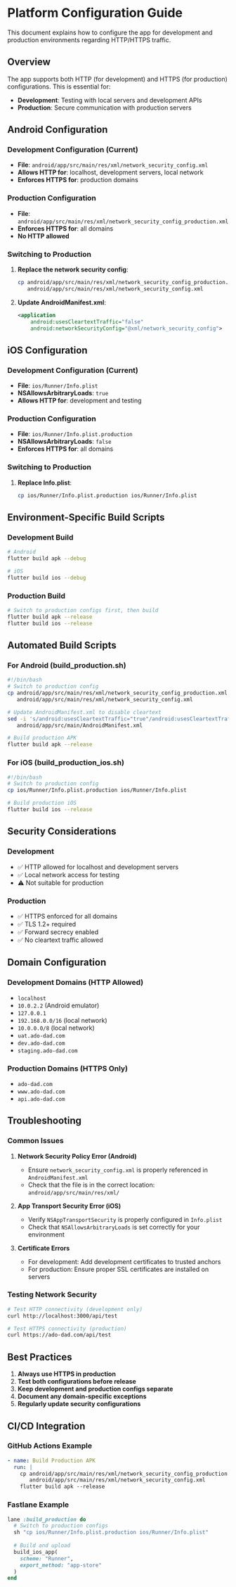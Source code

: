 # Platform Configuration Guide

This document explains how to configure the app for development and production environments regarding HTTP/HTTPS traffic.

## Overview

The app supports both HTTP (for development) and HTTPS (for production) configurations. This is essential for:
- **Development**: Testing with local servers and development APIs
- **Production**: Secure communication with production servers

## Android Configuration

### Development Configuration (Current)
- **File**: `android/app/src/main/res/xml/network_security_config.xml`
- **Allows HTTP for**: localhost, development servers, local network
- **Enforces HTTPS for**: production domains

### Production Configuration
- **File**: `android/app/src/main/res/xml/network_security_config_production.xml`
- **Enforces HTTPS for**: all domains
- **No HTTP allowed**

### Switching to Production

1. **Replace the network security config**:
   ```bash
   cp android/app/src/main/res/xml/network_security_config_production.xml \
      android/app/src/main/res/xml/network_security_config.xml
   ```

2. **Update AndroidManifest.xml**:
   ```xml
   <application
       android:usesCleartextTraffic="false"
       android:networkSecurityConfig="@xml/network_security_config">
   ```

## iOS Configuration

### Development Configuration (Current)
- **File**: `ios/Runner/Info.plist`
- **NSAllowsArbitraryLoads**: `true`
- **Allows HTTP for**: development and testing

### Production Configuration
- **File**: `ios/Runner/Info.plist.production`
- **NSAllowsArbitraryLoads**: `false`
- **Enforces HTTPS for**: all domains

### Switching to Production

1. **Replace Info.plist**:
   ```bash
   cp ios/Runner/Info.plist.production ios/Runner/Info.plist
   ```

## Environment-Specific Build Scripts

### Development Build
```bash
# Android
flutter build apk --debug

# iOS
flutter build ios --debug
```

### Production Build
```bash
# Switch to production configs first, then build
flutter build apk --release
flutter build ios --release
```

## Automated Build Scripts

### For Android (build_production.sh)
```bash
#!/bin/bash
# Switch to production config
cp android/app/src/main/res/xml/network_security_config_production.xml \
   android/app/src/main/res/xml/network_security_config.xml

# Update AndroidManifest.xml to disable cleartext
sed -i 's/android:usesCleartextTraffic="true"/android:usesCleartextTraffic="false"/' \
   android/app/src/main/AndroidManifest.xml

# Build production APK
flutter build apk --release
```

### For iOS (build_production_ios.sh)
```bash
#!/bin/bash
# Switch to production config
cp ios/Runner/Info.plist.production ios/Runner/Info.plist

# Build production iOS
flutter build ios --release
```

## Security Considerations

### Development
- ✅ HTTP allowed for localhost and development servers
- ✅ Local network access for testing
- ⚠️ Not suitable for production

### Production
- ✅ HTTPS enforced for all domains
- ✅ TLS 1.2+ required
- ✅ Forward secrecy enabled
- ✅ No cleartext traffic allowed

## Domain Configuration

### Development Domains (HTTP Allowed)
- `localhost`
- `10.0.2.2` (Android emulator)
- `127.0.0.1`
- `192.168.0.0/16` (local network)
- `10.0.0.0/8` (local network)
- `uat.ado-dad.com`
- `dev.ado-dad.com`
- `staging.ado-dad.com`

### Production Domains (HTTPS Only)
- `ado-dad.com`
- `www.ado-dad.com`
- `api.ado-dad.com`

## Troubleshooting

### Common Issues

1. **Network Security Policy Error (Android)**
   - Ensure `network_security_config.xml` is properly referenced in `AndroidManifest.xml`
   - Check that the file is in the correct location: `android/app/src/main/res/xml/`

2. **App Transport Security Error (iOS)**
   - Verify `NSAppTransportSecurity` is properly configured in `Info.plist`
   - Check that `NSAllowsArbitraryLoads` is set correctly for your environment

3. **Certificate Errors**
   - For development: Add development certificates to trusted anchors
   - For production: Ensure proper SSL certificates are installed on servers

### Testing Network Security

```bash
# Test HTTP connectivity (development only)
curl http://localhost:3000/api/test

# Test HTTPS connectivity (production)
curl https://ado-dad.com/api/test
```

## Best Practices

1. **Always use HTTPS in production**
2. **Test both configurations before release**
3. **Keep development and production configs separate**
4. **Document any domain-specific exceptions**
5. **Regularly update security configurations**

## CI/CD Integration

### GitHub Actions Example
```yaml
- name: Build Production APK
  run: |
    cp android/app/src/main/res/xml/network_security_config_production.xml \
       android/app/src/main/res/xml/network_security_config.xml
    flutter build apk --release
```

### Fastlane Example
```ruby
lane :build_production do
  # Switch to production configs
  sh "cp ios/Runner/Info.plist.production ios/Runner/Info.plist"
  
  # Build and upload
  build_ios_app(
    scheme: "Runner",
    export_method: "app-store"
  )
end
```
